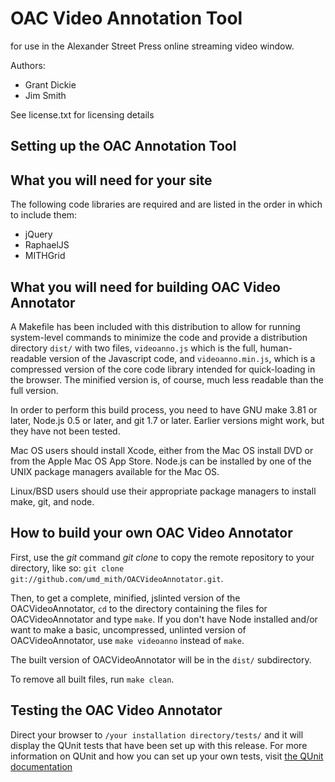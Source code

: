 OAC Video Annotation Tool
=========================

for use in the Alexander Street Press online streaming video window. 

Authors:

* Grant Dickie
* Jim Smith

See license.txt for licensing details

Setting up the OAC Annotation Tool
----------------------------------

What you will need for your site
----------------------

The following code libraries are required and are listed in the order
in which to include them:

* jQuery
* RaphaelJS
* MITHGrid 

What you will need for building OAC Video Annotator
-------------------------

A Makefile has been included with this distribution to allow for running system-level commands to minimize the code and provide a distribution directory `dist/` with two files, `videoanno.js` which is the full, human-readable version of the Javascript code, and `videoanno.min.js`, which is a compressed version of the core code library intended for quick-loading in the browser. The minified version is, of course, much less readable than the full version.

In order to perform this build process, you need to have GNU make 3.81 or later, Node.js 0.5 or later, and git 1.7 or later.  Earlier versions might work, but they have not been tested.

Mac OS users should install Xcode, either from the Mac OS install DVD or from the Apple Mac OS App Store.  Node.js can be installed by one of the UNIX package managers available for the Mac OS.

Linux/BSD users should use their appropriate package managers to install make, git, and node.

How to build your own OAC Video Annotator
-------------------------

First, use the *git* command *git clone* to copy the remote repository to your directory, like so: `git clone git://github.com/umd_mith/OACVideoAnnotator.git`.

Then, to get a complete, minified, jslinted version of the OACVideoAnnotator, `cd` to the directory containing the files for OACVideoAnnotator and type `make`.  If you don't have Node installed and/or want to make a basic, uncompressed, unlinted version of OACVideoAnnotator, use `make videoanno` instead of `make`.

The built version of OACVideoAnnotator will be in the `dist/` subdirectory.

To remove all built files, run `make clean`.

Testing the OAC Video Annotator
-------------------------------

Direct your browser to `/your installation directory/tests/` and it will display the QUnit tests that have been set up with this release. For more information on QUnit and how you can set up your own tests, visit [the QUnit documentation](http://docs.jquery.com/Qunit) 

